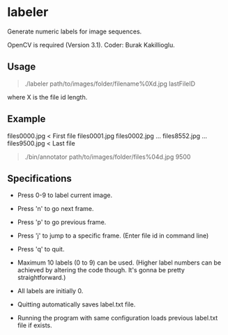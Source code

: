 # labeler
Generate numeric labels for image sequences. 

OpenCV is required (Version 3.1).
Coder: Burak Kakillioglu.

Usage
-----
> ./labeler path/to/images/folder/filename%0Xd.jpg lastFileID

where X is the file id length.

Example
-------

files0000.jpg	< First file
files0001.jpg
files0002.jpg
...
files8552.jpg
...
files9500.jpg   < Last file

> ./bin/annotator path/to/images/folder/files%04d.jpg 9500

Specifications
--------------
* Press 0-9 to label current image.
* Press 'n' to go next frame.
* Press 'p' to go previous frame.
* Press 'j' to jump to a specific frame. (Enter file id in command line)
* Press 'q' to quit.

* Maximum 10 labels (0 to 9) can be used. (Higher label numbers can be achieved by altering the code though. It's gonna be pretty straightforward.)
* All labels are initially 0.
* Quitting automatically saves label.txt file.
* Running the program with same configuration loads previous label.txt file if exists.
